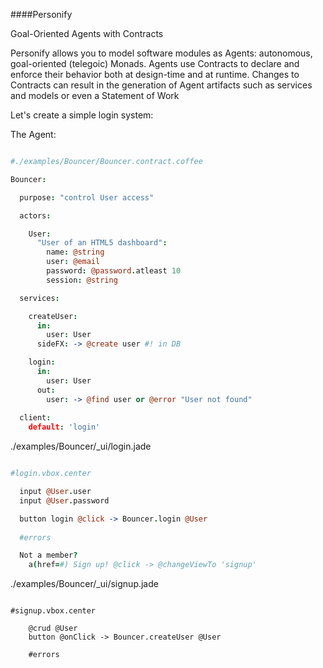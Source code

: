 ####Personify

Goal-Oriented Agents with Contracts

Personify allows you to model software modules as Agents: autonomous, goal-oriented (telegoic) Monads.
Agents use Contracts to declare and enforce their behavior both at design-time and at runtime.
Changes to Contracts can result in the generation of Agent artifacts such as services and models or even a Statement of Work

Let's create a simple login system:

The Agent:


```coffeescript

#./examples/Bouncer/Bouncer.contract.coffee

Bouncer:

  purpose: "control User access"

  actors:  

    User:
      "User of an HTML5 dashboard":
        name: @string
        user: @email 
        password: @password.atleast 10
        session: @string

  services:    

    createUser:      
      in: 
        user: User
      sideFX: -> @create user #! in DB

    login:
      in: 
        user: User
      out:
        user: -> @find user or @error "User not found"
        
  client:    
    default: 'login'

```

./examples/Bouncer/_ui/login.jade
```coffeescript

#login.vbox.center

  input @User.user
  input @User.password 

  button login @click -> Bouncer.login @User
   
  #errors

  Not a member?  
    a(href=#) Sign up! @click -> @changeViewTo 'signup'

```

./examples/Bouncer/_ui/signup.jade
```jade

#signup.vbox.center

    @crud @User
    button @onClick -> Bouncer.createUser @User

    #errors          

```


